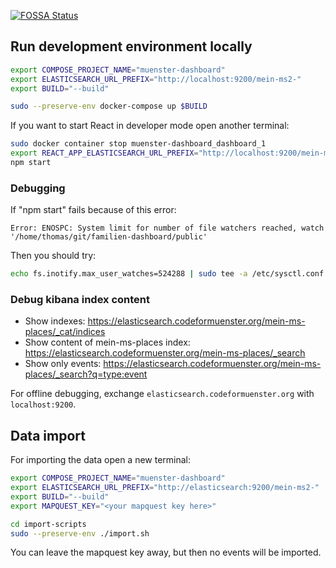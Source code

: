 [![FOSSA Status](https://app.fossa.io/api/projects/git%2Bgithub.com%2Fcodeformuenster%2Fmuenster-dashboard.svg?type=shield)](https://app.fossa.io/projects/git%2Bgithub.com%2Fcodeformuenster%2Fmuenster-dashboard?ref=badge_shield)

## Run development environment locally

```bash
export COMPOSE_PROJECT_NAME="muenster-dashboard"
export ELASTICSEARCH_URL_PREFIX="http://localhost:9200/mein-ms2-"
export BUILD="--build"

sudo --preserve-env docker-compose up $BUILD
```

If you want to start React in developer mode open another terminal:

```bash
sudo docker container stop muenster-dashboard_dashboard_1
export REACT_APP_ELASTICSEARCH_URL_PREFIX="http://localhost:9200/mein-ms2-"
npm start
```
### Debugging

If "npm start" fails because of this error:

    Error: ENOSPC: System limit for number of file watchers reached, watch '/home/thomas/git/familien-dashboard/public'

Then you should try:
```bash
echo fs.inotify.max_user_watches=524288 | sudo tee -a /etc/sysctl.conf && sudo sysctl -p
```

### Debug kibana index content

* Show indexes: https://elasticsearch.codeformuenster.org/mein-ms-places/_cat/indices
* Show content of mein-ms-places index: https://elasticsearch.codeformuenster.org/mein-ms-places/_search
* Show only events: https://elasticsearch.codeformuenster.org/mein-ms-places/_search?q=type:event

For offline debugging, exchange `elasticsearch.codeformuenster.org` with `localhost:9200`.


## Data import

For importing the data open a new terminal:

```bash
export COMPOSE_PROJECT_NAME="muenster-dashboard"
export ELASTICSEARCH_URL_PREFIX="http://elasticsearch:9200/mein-ms2-"
export BUILD="--build"
export MAPQUEST_KEY="<your mapquest key here>"

cd import-scripts
sudo --preserve-env ./import.sh
```

You can leave the mapquest key away, but then no events will be imported.
